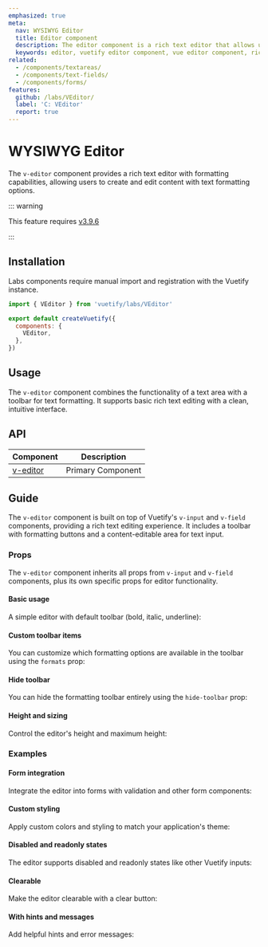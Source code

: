 ```yaml
---
emphasized: true
meta:
  nav: WYSIWYG Editor
  title: Editor component
  description: The editor component is a rich text editor that allows users to create and edit content with formatting options.
  keywords: editor, vuetify editor component, vue editor component, rich text editor, wysiwyg
related:
  - /components/textareas/
  - /components/text-fields/
  - /components/forms/
features:
  github: /labs/VEditor/
  label: 'C: VEditor'
  report: true
---
```


# WYSIWYG Editor

The `v-editor` component provides a rich text editor with formatting capabilities, allowing users to create and edit content with text formatting options.

<PageFeatures />

::: warning

This feature requires [v3.9.6](/getting-started/release-notes/?version=v3.9.6)

:::

## Installation

Labs components require manual import and registration with the Vuetify instance.

```js { resource="src/plugins/vuetify.js" }
import { VEditor } from 'vuetify/labs/VEditor'

export default createVuetify({
  components: {
    VEditor,
  },
})
```

## Usage

The `v-editor` component combines the functionality of a text area with a toolbar for text formatting. It supports basic rich text editing with a clean, intuitive interface.

<ExamplesUsage name="v-editor" />

<PromotedEntry />

## API

| Component | Description |
| - | - |
| [v-editor](/api/v-editor/) | Primary Component |

<ApiInline hide-links />

## Guide

The `v-editor` component is built on top of Vuetify's `v-input` and `v-field` components, providing a rich text editing experience. It includes a toolbar with formatting buttons and a content-editable area for text input.

### Props

The `v-editor` component inherits all props from `v-input` and `v-field` components, plus its own specific props for editor functionality.

#### Basic usage

A simple editor with default toolbar (bold, italic, underline):

<ExamplesExample file="v-editor/prop-basic" />

#### Custom toolbar items

You can customize which formatting options are available in the toolbar using the `formats` prop:

<ExamplesExample file="v-editor/prop-formats" />

#### Hide toolbar

You can hide the formatting toolbar entirely using the `hide-toolbar` prop:

<ExamplesExample file="v-editor/prop-hide-toolbar" />

#### Height and sizing

Control the editor's height and maximum height:

<ExamplesExample file="v-editor/prop-height" />

### Examples

#### Form integration

Integrate the editor into forms with validation and other form components:

<ExamplesExample file="v-editor/misc-form-integration" />

#### Custom styling

Apply custom colors and styling to match your application's theme:

<ExamplesExample file="v-editor/prop-custom-colors" />

#### Disabled and readonly states

The editor supports disabled and readonly states like other Vuetify inputs:

<ExamplesExample file="v-editor/prop-disabled-readonly" />

#### Clearable

Make the editor clearable with a clear button:

<ExamplesExample file="v-editor/prop-clearable" />

#### With hints and messages

Add helpful hints and error messages:

<ExamplesExample file="v-editor/prop-hints" />
